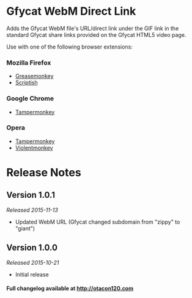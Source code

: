 Gfycat WebM Direct Link
======================================
Adds the Gfycat WebM file's URL/direct link under the GIF link in the standard Gfycat share links provided on the Gfycat HTML5 video page.

Use with one of the following browser extensions:

### Mozilla Firefox ###
*	[Greasemonkey](https://addons.mozilla.org/en-US/firefox/addon/greasemonkey/)
*	[Scriptish](https://addons.mozilla.org/en-US/firefox/addon/scriptish/)

### Google Chrome ###
*	[Tampermonkey](https://chrome.google.com/webstore/detail/tampermonkey/dhdgffkkebhmkfjojejmpbldmpobfkfo)

### Opera ###
*	[Tampermonkey](https://addons.opera.com/extensions/details/tampermonkey-beta/)
*	[Violentmonkey](https://addons.opera.com/extensions/details/violent-monkey/)

Release Notes
=============

Version 1.0.1
-------------
_Released 2015-11-13_

*	Updated WebM URL (Gfycat changed subdomain from "zippy" to "giant")

Version 1.0.0
-------------
_Released 2015-10-21_

*	Initial release

#### Full changelog available at http://otacon120.com ####
